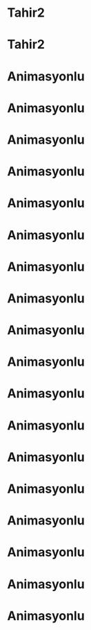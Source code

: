 # Tahir2
# Tahir2
# Animasyonlu
# Animasyonlu
# Animasyonlu
# Animasyonlu
# Animasyonlu
# Animasyonlu
# Animasyonlu
# Animasyonlu
# Animasyonlu
# Animasyonlu
# Animasyonlu
# Animasyonlu
# Animasyonlu
# Animasyonlu
# Animasyonlu
# Animasyonlu
# Animasyonlu
# Animasyonlu
